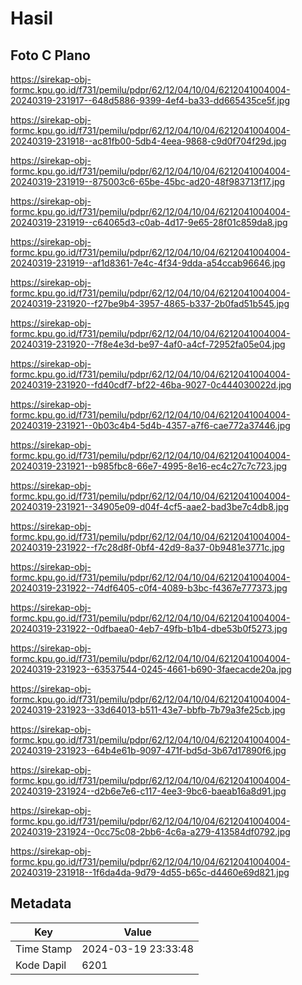 # Hasil

## Foto C Plano

https://sirekap-obj-formc.kpu.go.id/f731/pemilu/pdpr/62/12/04/10/04/6212041004004-20240319-231917--648d5886-9399-4ef4-ba33-dd665435ce5f.jpg

https://sirekap-obj-formc.kpu.go.id/f731/pemilu/pdpr/62/12/04/10/04/6212041004004-20240319-231918--ac81fb00-5db4-4eea-9868-c9d0f704f29d.jpg

https://sirekap-obj-formc.kpu.go.id/f731/pemilu/pdpr/62/12/04/10/04/6212041004004-20240319-231919--875003c6-65be-45bc-ad20-48f983713f17.jpg

https://sirekap-obj-formc.kpu.go.id/f731/pemilu/pdpr/62/12/04/10/04/6212041004004-20240319-231919--c64065d3-c0ab-4d17-9e65-28f01c859da8.jpg

https://sirekap-obj-formc.kpu.go.id/f731/pemilu/pdpr/62/12/04/10/04/6212041004004-20240319-231919--af1d8361-7e4c-4f34-9dda-a54ccab96646.jpg

https://sirekap-obj-formc.kpu.go.id/f731/pemilu/pdpr/62/12/04/10/04/6212041004004-20240319-231920--f27be9b4-3957-4865-b337-2b0fad51b545.jpg

https://sirekap-obj-formc.kpu.go.id/f731/pemilu/pdpr/62/12/04/10/04/6212041004004-20240319-231920--7f8e4e3d-be97-4af0-a4cf-72952fa05e04.jpg

https://sirekap-obj-formc.kpu.go.id/f731/pemilu/pdpr/62/12/04/10/04/6212041004004-20240319-231920--fd40cdf7-bf22-46ba-9027-0c444030022d.jpg

https://sirekap-obj-formc.kpu.go.id/f731/pemilu/pdpr/62/12/04/10/04/6212041004004-20240319-231921--0b03c4b4-5d4b-4357-a7f6-cae772a37446.jpg

https://sirekap-obj-formc.kpu.go.id/f731/pemilu/pdpr/62/12/04/10/04/6212041004004-20240319-231921--b985fbc8-66e7-4995-8e16-ec4c27c7c723.jpg

https://sirekap-obj-formc.kpu.go.id/f731/pemilu/pdpr/62/12/04/10/04/6212041004004-20240319-231921--34905e09-d04f-4cf5-aae2-bad3be7c4db8.jpg

https://sirekap-obj-formc.kpu.go.id/f731/pemilu/pdpr/62/12/04/10/04/6212041004004-20240319-231922--f7c28d8f-0bf4-42d9-8a37-0b9481e3771c.jpg

https://sirekap-obj-formc.kpu.go.id/f731/pemilu/pdpr/62/12/04/10/04/6212041004004-20240319-231922--74df6405-c0f4-4089-b3bc-f4367e777373.jpg

https://sirekap-obj-formc.kpu.go.id/f731/pemilu/pdpr/62/12/04/10/04/6212041004004-20240319-231922--0dfbaea0-4eb7-49fb-b1b4-dbe53b0f5273.jpg

https://sirekap-obj-formc.kpu.go.id/f731/pemilu/pdpr/62/12/04/10/04/6212041004004-20240319-231923--63537544-0245-4661-b690-3faecacde20a.jpg

https://sirekap-obj-formc.kpu.go.id/f731/pemilu/pdpr/62/12/04/10/04/6212041004004-20240319-231923--33d64013-b511-43e7-bbfb-7b79a3fe25cb.jpg

https://sirekap-obj-formc.kpu.go.id/f731/pemilu/pdpr/62/12/04/10/04/6212041004004-20240319-231923--64b4e61b-9097-471f-bd5d-3b67d17890f6.jpg

https://sirekap-obj-formc.kpu.go.id/f731/pemilu/pdpr/62/12/04/10/04/6212041004004-20240319-231924--d2b6e7e6-c117-4ee3-9bc6-baeab16a8d91.jpg

https://sirekap-obj-formc.kpu.go.id/f731/pemilu/pdpr/62/12/04/10/04/6212041004004-20240319-231924--0cc75c08-2bb6-4c6a-a279-413584df0792.jpg

https://sirekap-obj-formc.kpu.go.id/f731/pemilu/pdpr/62/12/04/10/04/6212041004004-20240319-231918--1f6da4da-9d79-4d55-b65c-d4460e69d821.jpg


## Metadata

| Key        | Value               |
| ---------- | ------------------- |
| Time Stamp | 2024-03-19 23:33:48 |
| Kode Dapil | 6201                |



